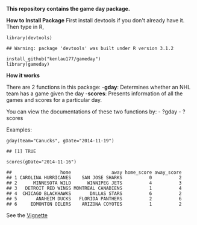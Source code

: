 **This repository contains the game day package.**

**How to Install Package** First install devtools if you don't already
have it. Then type in R,

    library(devtools)

    ## Warning: package 'devtools' was built under R version 3.1.2

    install_github("kenlau177/gameday")
    library(gameday)

**How it works**

There are 2 functions in this package: -**gday**: Determines whether an
NHL team has a game given the day -**scores**: Presents information of
all the games and scores for a particular day.

You can view the documentations of these two functions by: - ?gday -
?scores

Examples:

    gday(team="Canucks", gDate="2014-11-19")

    ## [1] TRUE

    scores(gDate="2014-11-16")

    ##                  home               away home_score away_score
    ## 1 CAROLINA HURRICANES    SAN JOSE SHARKS          0          2
    ## 2      MINNESOTA WILD      WINNIPEG JETS          4          3
    ## 3   DETROIT RED WINGS MONTREAL CANADIENS          1          4
    ## 4  CHICAGO BLACKHAWKS       DALLAS STARS          6          2
    ## 5       ANAHEIM DUCKS   FLORIDA PANTHERS          2          6
    ## 6     EDMONTON OILERS    ARIZONA COYOTES          1          2

See the
[Vignette](https://github.com/kenlau177/gameday/blob/master/vignettes/overview.md)
